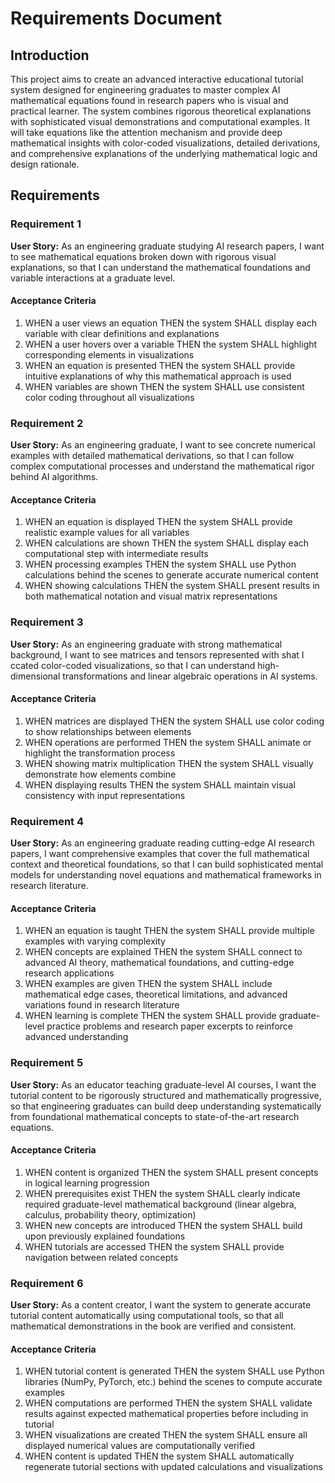 # Requirements Document

## Introduction

This project aims to create an advanced interactive educational tutorial system designed for engineering graduates to master complex AI mathematical equations found in research papers who is visual and practical learner. The system combines rigorous theoretical explanations with sophisticated visual demonstrations and computational examples. It will take equations like the attention mechanism and provide deep mathematical insights with color-coded visualizations, detailed derivations, and comprehensive explanations of the underlying mathematical logic and design rationale.

## Requirements

### Requirement 1

**User Story:** As an engineering graduate studying AI research papers, I want to see mathematical equations broken down with rigorous visual explanations, so that I can understand the mathematical foundations and variable interactions at a graduate level.

#### Acceptance Criteria

1. WHEN a user views an equation THEN the system SHALL display each variable with clear definitions and explanations
2. WHEN a user hovers over a variable THEN the system SHALL highlight corresponding elements in visualizations
3. WHEN an equation is presented THEN the system SHALL provide intuitive explanations of why this mathematical approach is used
4. WHEN variables are shown THEN the system SHALL use consistent color coding throughout all visualizations

### Requirement 2

**User Story:** As an engineering graduate, I want to see concrete numerical examples with detailed mathematical derivations, so that I can follow complex computational processes and understand the mathematical rigor behind AI algorithms.

#### Acceptance Criteria

1. WHEN an equation is displayed THEN the system SHALL provide realistic example values for all variables
2. WHEN calculations are shown THEN the system SHALL display each computational step with intermediate results
3. WHEN processing examples THEN the system SHALL use Python calculations behind the scenes to generate accurate numerical content
4. WHEN showing calculations THEN the system SHALL present results in both mathematical notation and visual matrix representations

### Requirement 3

**User Story:** As an engineering graduate with strong mathematical background, I want to see matrices and tensors represented with shat I ccated color-coded visualizations, so that I can understand high-dimensional transformations and linear algebraic operations in AI systems.

#### Acceptance Criteria

1. WHEN matrices are displayed THEN the system SHALL use color coding to show relationships between elements
2. WHEN operations are performed THEN the system SHALL animate or highlight the transformation process
3. WHEN showing matrix multiplication THEN the system SHALL visually demonstrate how elements combine
4. WHEN displaying results THEN the system SHALL maintain visual consistency with input representations

### Requirement 4

**User Story:** As an engineering graduate reading cutting-edge AI research papers, I want comprehensive examples that cover the full mathematical context and theoretical foundations, so that I can build sophisticated mental models for understanding novel equations and mathematical frameworks in research literature.

#### Acceptance Criteria

1. WHEN an equation is taught THEN the system SHALL provide multiple examples with varying complexity
2. WHEN concepts are explained THEN the system SHALL connect to advanced AI theory, mathematical foundations, and cutting-edge research applications
3. WHEN examples are given THEN the system SHALL include mathematical edge cases, theoretical limitations, and advanced variations found in research literature
4. WHEN learning is complete THEN the system SHALL provide graduate-level practice problems and research paper excerpts to reinforce advanced understanding

### Requirement 5

**User Story:** As an educator teaching graduate-level AI courses, I want the tutorial content to be rigorously structured and mathematically progressive, so that engineering graduates can build deep understanding systematically from foundational mathematical concepts to state-of-the-art research equations.

#### Acceptance Criteria

1. WHEN content is organized THEN the system SHALL present concepts in logical learning progression
2. WHEN prerequisites exist THEN the system SHALL clearly indicate required graduate-level mathematical background (linear algebra, calculus, probability theory, optimization)
3. WHEN new concepts are introduced THEN the system SHALL build upon previously explained foundations
4. WHEN tutorials are accessed THEN the system SHALL provide navigation between related concepts

### Requirement 6

**User Story:** As a content creator, I want the system to generate accurate tutorial content automatically using computational tools, so that all mathematical demonstrations in the book are verified and consistent.

#### Acceptance Criteria

1. WHEN tutorial content is generated THEN the system SHALL use Python libraries (NumPy, PyTorch, etc.) behind the scenes to compute accurate examples
2. WHEN computations are performed THEN the system SHALL validate results against expected mathematical properties before including in tutorial
3. WHEN visualizations are created THEN the system SHALL ensure all displayed numerical values are computationally verified
4. WHEN content is updated THEN the system SHALL automatically regenerate tutorial sections with updated calculations and visualizations